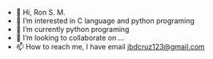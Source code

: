 - 👋 Hi, Ron S. M.
- 👀 I’m interested in C language and python programing
- 🌱 I’m currently python programing
- 💞️ I’m looking to collaborate on ...
- 📫 How to reach me, I have email jbdcruz123@gmail.com

<!---
jbdcruz123/jbdcruz123 is a ✨ special ✨ repository because its `README.md` (this file) appears on your GitHub profile.
You can click the Preview link to take a look at your changes.
--->
